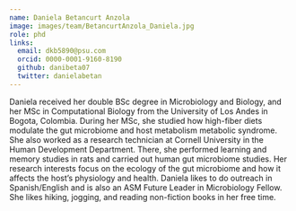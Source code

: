 ```yaml
---
name: Daniela Betancurt Anzola
image: images/team/BetancurtAnzola_Daniela.jpg
role: phd
links:
  email: dkb5890@psu.com
  orcid: 0000-0001-9160-8190
  github: danibeta07
  twitter: danielabetan
---
```


Daniela received her double BSc degree in Microbiology and Biology, and her MSc in Computational Biology from the University of Los Andes in Bogota, Colombia. During her MSc, she studied how high-fiber diets modulate the gut microbiome and host metabolism metabolic syndrome. She also worked as a research technician at Cornell University in the Human Development Department. There, she performed learning and memory studies in rats and carried out human gut microbiome studies. Her research interests focus on the ecology of the gut microbiome and how it affects the host’s physiology and health. Daniela likes to do outreach in Spanish/English and is also an ASM Future Leader in Microbiology Fellow. She likes hiking, jogging, and reading non-fiction books in her free time.
